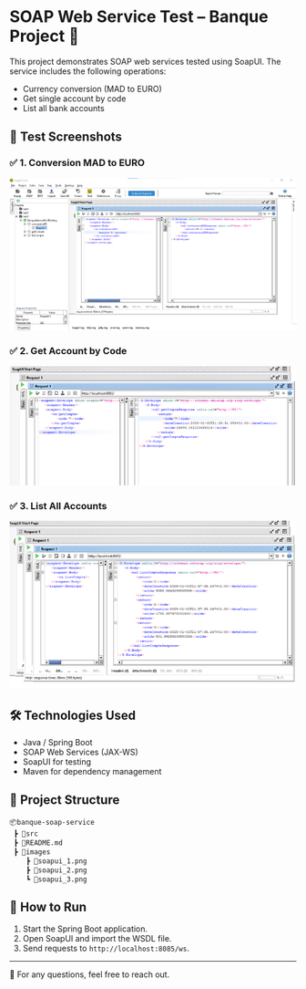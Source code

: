 
# SOAP Web Service Test – Banque Project 🏦

This project demonstrates SOAP web services tested using SoapUI. The service includes the following operations:

- Currency conversion (MAD to EURO)
- Get single account by code
- List all bank accounts

## 🧪 Test Screenshots

### ✅ 1. Conversion MAD to EURO
![Conversion Request and Response](images/soapui_1.png)

### ✅ 2. Get Account by Code
![GetCompte Request and Response](images/soapui_2.png)

### ✅ 3. List All Accounts
![ListCompte Request and Response](images/soapui_3.png)

## 🛠️ Technologies Used
- Java / Spring Boot
- SOAP Web Services (JAX-WS)
- SoapUI for testing
- Maven for dependency management

## 📂 Project Structure
```
📦banque-soap-service
 ┣ 📁src
 ┣ 📄README.md
 ┣ 📁images
    ┣ 📄soapui_1.png
    ┣ 📄soapui_2.png
    ┗ 📄soapui_3.png
```

## 🚀 How to Run
1. Start the Spring Boot application.
2. Open SoapUI and import the WSDL file.
3. Send requests to `http://localhost:8085/ws`.

---

📧 For any questions, feel free to reach out.

